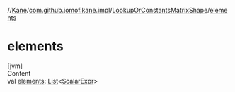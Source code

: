 //[Kane](../../index.md)/[com.github.jomof.kane.impl](../index.md)/[LookupOrConstantsMatrixShape](index.md)/[elements](elements.md)



# elements  
[jvm]  
Content  
val [elements](elements.md): [List](https://kotlinlang.org/api/latest/jvm/stdlib/kotlin.collections/-list/index.html)<[ScalarExpr](../../com.github.jomof.kane/-scalar-expr/index.md)>  



